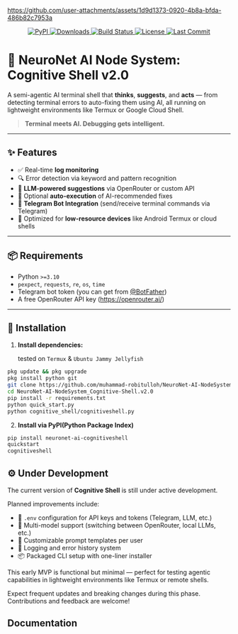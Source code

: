 https://github.com/user-attachments/assets/1d9d1373-0920-4b8a-bfda-486b82c7953a

<p align="center">
  
  <a href="https://pypi.org/project/neuronet-ai-cognitiveshell">
    <img src="https://img.shields.io/pypi/v/neuronet-ai-cognitiveshell?color=blue&label=PyPI&logo=python&logoColor=white" alt="PyPI">
  </a>
  
  <a href="https://pypi.org/project/neuronet-ai-cognitiveshell">
    <img src="https://img.shields.io/pypi/dm/neuronet-ai-cognitiveshell?label=downloads&color=success" alt="Downloads">
  </a>

  <a href="https://github.com/muhammad-robitulloh/NeuroNet-AI-NodeSystem_Cognitive-Shell.v2.0/actions/workflows/python-publish.yml">
    <img src="https://github.com/muhammad-robitulloh/NeuroNet-AI-NodeSystem_Cognitive-Shell.v2.0/actions/workflows/python-publish.yml/badge.svg" alt="Build Status">
  </a>

  <a href="https://github.com/muhammad-robitulloh/NeuroNet-AI-NodeSystem_Cognitive-Shell.v2.0/blob/main/LICENSE">
    <img src="https://img.shields.io/github/license/muhammad-robitulloh/NeuroNet-AI-NodeSystem_Cognitive-Shell.v2.0?color=lightgrey" alt="License">
  </a>

  <a href="https://github.com/muhammad-robitulloh/NeuroNet-AI-NodeSystem_Cognitive-Shell.v2.0">
    <img src="https://img.shields.io/github/last-commit/muhammad-robitulloh/NeuroNet-AI-NodeSystem_Cognitive-Shell.v2.0?color=yellow" alt="Last Commit">
  </a>

</p>

# 🧠 NeuroNet AI Node System: Cognitive Shell v2.0

A semi-agentic AI terminal shell that **thinks**, **suggests**, and **acts** — from detecting terminal errors to auto-fixing them using AI, all running on lightweight environments like Termux or Google Cloud Shell.

> **Terminal meets AI. Debugging gets intelligent.**

---

## ✨ Features

- ✅ Real-time **log monitoring**
- 🔍 Error detection via keyword and pattern recognition
- 🤖 **LLM-powered suggestions** via OpenRouter or custom API
- 🔁 Optional **auto-execution** of AI-recommended fixes
- 💬 **Telegram Bot Integration** (send/receive terminal commands via Telegram)
- 📱 Optimized for **low-resource devices** like Android Termux or cloud shells


---

## 📦 Requirements

- Python `>=3.10`
- `pexpect`, `requests`, `re`, `os`, `time`
- Telegram bot token (you can get from [@BotFather](https://t.me/botfather))
- A free OpenRouter API key (https://openrouter.ai/)

---

## 🚀 Installation

1. **Install dependencies:**

   tested on `Termux` &  `Ubuntu Jammy Jellyfish`

```bash
pkg update && pkg upgrade
pkg install python git
git clone https://github.com/muhammad-robitulloh/NeuroNet-AI-NodeSystem_Cognitive-Shell.v2.0.git
cd NeuroNet-AI-NodeSystem_Cognitive-Shell.v2.0
pip install -r requirements.txt
python quick_start.py
python cognitive_shell/cognitiveshell.py
```
2. **Install via PyPI(Python Package Index)**

```bash
pip install neuronet-ai-cognitiveshell
quickstart
cognitiveshell
```

## ⚙️ Under Development

The current version of **Cognitive Shell** is still under active development.

Planned improvements include:
- 🔐 `.env` configuration for API keys and tokens (Telegram, LLM, etc.)
- 🧠 Multi-model support (switching between OpenRouter, local LLMs, etc.)
- 💬 Customizable prompt templates per user
- 📂 Logging and error history system
- 📦 Packaged CLI setup with one-liner installer

This early MVP is functional but minimal — perfect for testing agentic capabilities in lightweight environments like Termux or remote shells.

Expect frequent updates and breaking changes during this phase. Contributions and feedback are welcome!

## Documentation
